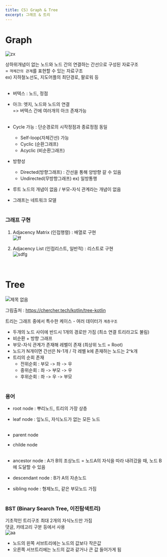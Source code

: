 ```yaml
---
title: CS) Graph & Tree
excerpt: 그래프 & 트리
---
```


# Graph
![zx](https://user-images.githubusercontent.com/103614357/180789333-a8e4120f-84be-450a-99af-b7f517fd212f.png)  

상하위개념이 없는 노드와 노드 간의 연결하는 간선으로 구성된 자료구조  
= `객체간의 관계`를 표현할 수 있는 자료구조   
ex) 지하철노선도, 지도어플의 최단경로, 팔로워 등 
<br/><br/>

- 버텍스 : 노드, 정점  
- 아크: 엣지, 노드와 노드의 연결  
=> 버텍스 간에 여러개의 아크 존재가능 <br/><br/>  

- Cycle 가능 : 단순경로의 시작정점과 종료정점 동일
  - Self-loop(자체간선) 가능
  - Cyclic (순환그래프)
  - Acyclic (비순환그래프)
- 방향성
  - Directed(방향그래프) : 간선을 통해 양방향 갈 수 있음
  - Undirected(무방향그래프) ex) 일방통행
- 루트 노드의 개념이 없음 / 부모-자식 관계라는 개념이 없음
- 그래프는 네트워크 모델 <br/><br/>

### 그래프 구현
1) Adjacency Matrix (인접행렬)  : 배열로 구현  
![ff](https://user-images.githubusercontent.com/103614357/180789371-abc75007-75c9-42e9-b408-0e89aee46285.png)  

2) Adjacency List (인접리스트, 일반적) : 리스트로 구현  
![sdfg](https://user-images.githubusercontent.com/103614357/180789513-6c553303-53fa-4ab6-8082-cabeb12de2e1.png)   
<br/>  
  
# Tree  

![제목 없음](https://user-images.githubusercontent.com/103614357/180796952-98764886-f75a-42f2-a1a4-39458aaadeb4.png)  

그림출처 : https://chercher.tech/kotlin/tree-kotlin

트리는 그래프 중에서 특수한 케이스 - 여러 데이터가 `계층구조`
- 두개의 노드 사이에 반드시 1개의 경로만 가짐 (최소 연결 트리라고도 불림)
- 비순환 + 방향 그래프
- 부모-자식 관계가 존재해 레벨이 존재 (최상위 노드 = Root)
- 노드가 N개이면 간선은 N-1개 / 각 레벨 k에 존재하는 노드는 2^k개
- 트리의 순회 존재
  - 전위순회 : 부모 -> 좌 -> 우
  - 중위순회 : 좌 -> 부모 -> 우
  - 후위순회 : 좌 -> 우 -> 부모 <br/><br/>
 
### 용어  
- root node : 뿌리노드, 트리의 가장 상층
- leaf node : 잎노드, 자식노드가 없는 모든 노드 <br/><br/>  

- parent node  
- childe node  <br/><br/>   

- ancestor node : A가 B의 조상노드 = 노드A의 자식을 따라 내려갔을 때, 노드 B에 도달할 수 있음  
- descendant node : B가 A의 자손노드
- sibling node : 형제노드, 같은 부모노드 가짐 <br/><br/>  

### BST (Binary Search Tree, 이진탐색트리)  
기초적인 트리구조
최대 2개의 자식노드만 가짐  
댓글, 카테고리 구분 등에서 사용   
![aa](https://user-images.githubusercontent.com/103614357/180791411-e5fe1036-f712-4bb3-a971-4bfa5113783a.png)   
- 노드의 왼쪽 서브트리에는 노드의 값보다 작은값  
- 오른쪽 서브트리에는 노드의 값과 같거나 큰 값 들어가게 됨  
<br/>

